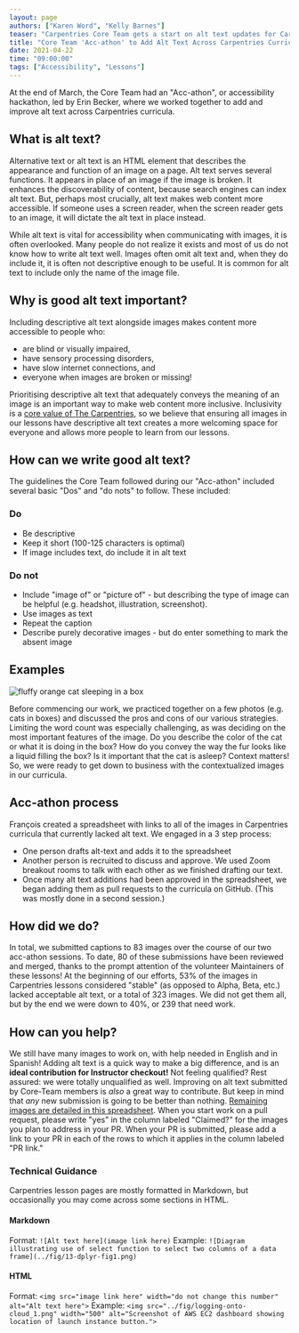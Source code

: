 ```yaml
---
layout: page
authors: ["Karen Word", "Kelly Barnes"]
teaser: "Carpentries Core Team gets a start on alt text updates for Carpentries lessons"
title: "Core Team 'Acc-athon' to Add Alt Text Across Carpentries Curricula"
date: 2021-04-22
time: "09:00:00"
tags: ["Accessibility", "Lessons"]
---
```


At the end of March, the Core Team had an "Acc-athon", or accessibility hackathon, led by Erin Becker, where we worked together to add and improve alt text across
Carpentries curricula.

## What is alt text?

Alternative text or alt text is an HTML element that describes the appearance and function of an image on a page. Alt text serves several functions. It appears
in place of an image if the image is broken. It enhances the discoverability of content, because search engines can index alt text. But, perhaps most crucially,
alt text makes web content more accessible. If someone uses a screen reader, when the screen reader gets to an image, it will dictate the alt text in place
instead.  

While alt text is vital for accessibility when communicating with images, it is often overlooked. Many people do not realize it exists and most of us do not know
how to write alt text well. Images often omit alt text and, when they do include it, it is often not descriptive enough to be useful. It is common for alt text
to include only the name of the image file.   

## Why is good alt text important?

Including descriptive alt text alongside images makes content more accessible to people who:
* are blind or visually impaired,
* have sensory processing disorders,
* have slow internet connections, and
* everyone when images are broken or missing!  

Prioritising descriptive alt text that adequately conveys the meaning of an image is an important way to make web content more inclusive. Inclusivity is a [core
value of The Carpentries](https://carpentries.org/values/), so we believe that ensuring all images in our lessons have descriptive alt text creates a more welcoming space for everyone and allows
more people to learn from our lessons.

## How can we write good alt text?

The guidelines the Core Team followed during our "Acc-athon" included several basic "Dos" and "do nots" to follow. These included:

### Do

- Be descriptive
- Keep it short (100-125 characters is optimal)
- If image includes text, do include it in alt text

### Do not

- Include "image of" or "picture of" - but describing the type of image can be helpful (e.g. headshot, illustration, screenshot).
- Use images as text
- Repeat the caption
- Describe purely decorative images - but do enter something to mark the absent image

## Examples

![fluffy orange cat sleeping in a box](https://upload.wikimedia.org/wikipedia/commons/thumb/3/36/Cat_liquid.jpg/1600px-Cat_liquid.jpg)

Before commencing our work, we practiced together on a few photos (e.g. cats in boxes) and discussed the pros and cons of our various strategies.
Limiting the word count was especially challenging, as was deciding on the most important features of the image. Do you describe the color of the
cat or what it is doing in the box? How do you convey the way the fur looks like a liquid filling the box? Is it important that the cat is asleep?
Context matters! So, we were ready to get down to business with the contextualized images in our curricula.

## Acc-athon process

François created a spreadsheet with links to all of the images in Carpentries curricula that currently lacked alt text. We engaged in a 3 step process:
- One person drafts alt-text and adds it to the spreadsheet
- Another person is recruited to discuss and approve. We used Zoom breakout rooms to talk with each other as we finished drafting our text.
- Once many alt text additions had been approved in the spreadsheet, we began adding them as pull requests to the curricula on GitHub. (This was mostly done
in a second session.)

## How did we do?

In total, we submitted captions to 83 images over the course of our two acc-athon sessions. To date, 80 of these submissions have been reviewed and merged,
thanks to the prompt attention of the volunteer Maintainers of these lessons! At the beginning of our efforts, 53% of the images in Carpentries lessons
considered "stable" (as opposed to Alpha, Beta, etc.) lacked acceptable alt text, or a total of 323 images. We did not get them all, but by the end we were
down to 40%, or 239 that need work.

## How can you help?

We still have many images to work on, with help needed in English and in Spanish! Adding alt text is a quick way to make a big difference, and is an **ideal contribution for Instructor checkout!**
Not feeling qualified? Rest assured: we were totally unqualified as well. Improving on alt text submitted by Core-Team members is *also* a great way to
contribute. But keep in mind that *any* new submission is going to be better than nothing.
[Remaining images are detailed in this spreadsheet](https://docs.google.com/spreadsheets/d/11s7rzIMSlhAkNl8BKeWffnHirP7N2_E4SXFRPrArUqY/edit?usp=sharing).
When you start work on a pull request, please write "yes" in the column labeled "Claimed?" for the images you plan
to address in your PR. When your PR is submitted, please add a link to your PR in each of the rows to which it applies in the column labeled "PR link."

### Technical Guidance

Carpentries lesson pages are mostly formatted in Markdown, but occasionally you may come across some sections in HTML.

#### Markdown

Format:
```![Alt text here](image link here)```
Example:
```![Diagram illustrating use of select function to select two columns of a data frame](../fig/13-dplyr-fig1.png)```

#### HTML

Format:
```<img src="image link here" width="do not change this number" alt="Alt text here">```
Example:
```<img src="../fig/logging-onto-cloud_1.png" width="500" alt="Screenshot of AWS EC2 dashboard showing location of launch instance button.">```
